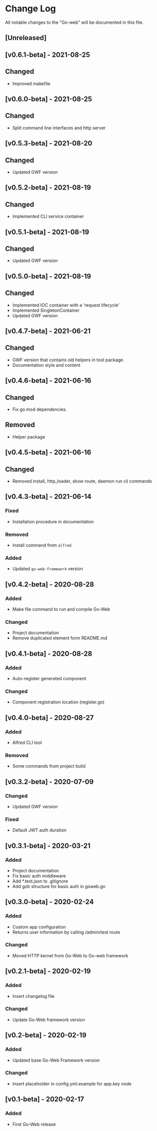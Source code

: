# Change Log

All notable changes to the "Go-web" will be documented in this file.

## [Unreleased]

## [v0.6.1-beta] - 2021-08-25
## Changed
- Improved makefile

## [v0.6.0-beta] - 2021-08-25
## Changed
- Split command line interfaces and http server

## [v0.5.3-beta] - 2021-08-20
## Changed
- Updated GWF version

## [v0.5.2-beta] - 2021-08-19
## Changed
- Implemented CLI service container

## [v0.5.1-beta] - 2021-08-19
## Changed
- Updated GWF version

## [v0.5.0-beta] - 2021-08-19
## Changed
- Implemented IOC container with a 'request lifecycle'
- Implemented SingletonContainer
- Updated GWF version

## [v0.4.7-beta] - 2021-06-21
## Changed
- GWF version that contains old helpers in tool package.
- Documentation style and content

## [v0.4.6-beta] - 2021-06-16
## Changed
- Fix go.mod dependencies.

## Removed
- Helper package

## [v0.4.5-beta] - 2021-06-16
## Changed
- Removed install, http_loader, show route, daemon run cli commands


## [v0.4.3-beta] - 2021-06-14
### Fixed 
- Installation procedure in documentation

### Removed
- Install command from `alfred`

### Added
- Updated `go-web-framework` version

## [v0.4.2-beta] - 2020-08-28
### Added
- Make file command to run and compile Go-Web

### Changed
- Project documentation
- Remove duplicated element form README.md

## [v0.4.1-beta] - 2020-08-28
### Added
- Auto-register generated component

### Changed 
- Component registration location (register.go)

## [v0.4.0-beta] - 2020-08-27
### Added 
- Alfred CLI tool

### Removed
- Some commands from project build

## [v0.3.2-beta] - 2020-07-09
### Changed
- Updated GWF version

### Fixed
- Default JWT auth duration

## [v0.3.1-beta] - 2020-03-21
### Added
- Project documentation
- Fix basic auth middleware
- Add *.test.json to .gitignore
- Add gob structure for basic auth in goweb.go

## [v0.3.0-beta] - 2020-02-24
### Added
- Custom app configuration
- Returns user information by calling /admin/test route

### Changed
- Moved HTTP kernel from Go-Web to Go-web framework

## [v0.2.1-beta] - 2020-02-19
### Added
- Insert changelog file

### Changed
- Update Go-Web framework version


## [v0.2-beta] - 2020-02-19
### Added
- Updated base Go-Web Framework version

### Changed
- Insert placeholder in config.yml.example for app.key node


## [v0.1-beta] - 2020-02-17
### Added
- First Go-Web release
